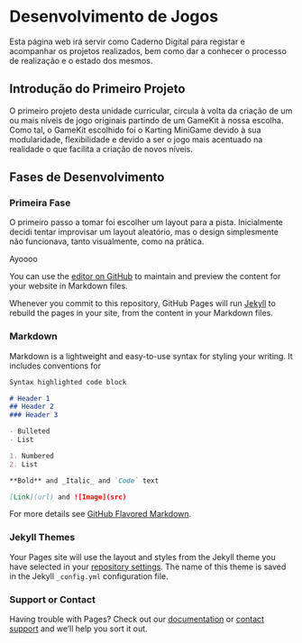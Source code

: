 # Desenvolvimento de Jogos

Esta página web irá servir como Caderno Digital para registar e acompanhar os projetos realizados, bem como dar a conhecer o processo de realização e o estado dos mesmos.


## Introdução do Primeiro Projeto

O primeiro projeto desta unidade curricular, circula à volta da criação de um ou mais níveis de jogo originais partindo de um GameKit à nossa escolha. 
Como tal, o GameKit escolhido foi o Karting MiniGame devido à sua modularidade, flexibilidade e devido a ser o jogo mais acentuado na realidade o que facilita a criação de novos níveis. 

## Fases de Desenvolvimento
### Primeira Fase

O primeiro passo a tomar foi escolher um layout para a pista. Inicialmente decidi tentar improvisar um layout aleatório, mas o design simplesmente não funcionava, tanto visualmente, como na prática. 



















































Ayoooo

You can use the [editor on GitHub](https://github.com/m0nte1ro/m0nte1ro.github.io/edit/main/index.md) to maintain and preview the content for your website in Markdown files.

Whenever you commit to this repository, GitHub Pages will run [Jekyll](https://jekyllrb.com/) to rebuild the pages in your site, from the content in your Markdown files.

### Markdown

Markdown is a lightweight and easy-to-use syntax for styling your writing. It includes conventions for

```markdown
Syntax highlighted code block

# Header 1
## Header 2
### Header 3

- Bulleted
- List

1. Numbered
2. List

**Bold** and _Italic_ and `Code` text

[Link](url) and ![Image](src)
```

For more details see [GitHub Flavored Markdown](https://guides.github.com/features/mastering-markdown/).

### Jekyll Themes

Your Pages site will use the layout and styles from the Jekyll theme you have selected in your [repository settings](https://github.com/m0nte1ro/m0nte1ro.github.io/settings/pages). The name of this theme is saved in the Jekyll `_config.yml` configuration file.

### Support or Contact

Having trouble with Pages? Check out our [documentation](https://docs.github.com/categories/github-pages-basics/) or [contact support](https://support.github.com/contact) and we’ll help you sort it out.
